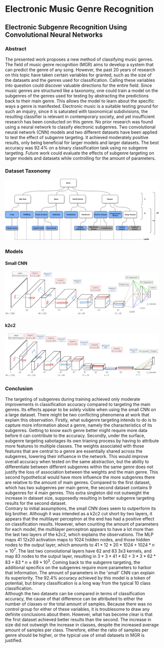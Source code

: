# Electronic Music Genre Recognition
## Electronic Subgenre Recognition Using Convolutional Neural Networks
### Abstract
The presented work proposes a new method of classifying music genres. The field of music genre recognition (MGR) aims to develop a system that can predict the genre of any song. However, the past 20 years of research on this topic have taken certain variables for granted, such as the size of the datasets and the genres used for classification. Calling these variables into question could discover valuable directions for the entire field. Since music genres are structured like a taxonomy, one could train a model on the subgenres of the genres used for testing by abstracting the predictions back to their main genre. This allows the model to learn about the specific ways a genre is manifested. Electronic music is a suitable testing ground for such an inquiry, since it is saturated with taxonomical subdivisions, the resulting classifier is relevant in contemporary society, and yet insufficient research has been conducted on this genre. No prior research was found using a neural network to classify electronic subgenres. Two convolutional neural network (CNN) models and two different datasets have been applied to test the effect of subgenre targeting. It achieved moderately positive results, only being beneficial for larger models and larger datasets. The best accuracy was 92.4\% on a binary classification task using no subgenre targeting. Future work could evaluate the effects of subgenre targeting on larger models and datasets while controlling for the amount of parameters.  
### Dataset Taxonomy
![The genre taxonomy](https://github.com/joramwessels/MGR/blob/master/taxonomy.png)

### Models
#### Small CNN
![The small CNN](https://github.com/joramwessels/MGR/blob/master/CNN.png)
#### k2c2
![The k2c2 proposed by (Choi, 2016)](https://github.com/joramwessels/MGR/blob/master/k2c2.png)

### Conclusion
The targeting of subgenres during training achieved only moderate improvements in classification accuracy compared to targeting the main genres. Its effects appear to be solely visible when using the small CNN on a large dataset. There might be two conflicting phenomena at work that explain this observation. Firstly, what subgenre targeting intends to do is to capture more information about a genre, namely the characteristics of its subgenres. Getting to know each genre better might require more data before it can contribute to the accuracy. Secondly, under the surface, subgenre targeting sabotages its own trianing process by having to attribute more features to multiple classes. The weights associated with those features that are central to a genre are essentially shared across the subgenres, lowering their influence in the network. This would improve overall accuracy when tested on the same abstraction, but the ability to differentiate between different subgenres within the same genre does not justify the loss of association between the weights and the main genre. This second hypothetical would have more influence the more subgenres there are relative to the amount of main genres. Compared to the first dataset, which has two subgenres per main genre, the second dataset contains 9 subgenres for 4 main genres. This extra singleton did not outweight the increase in dataset size, supposedly resulting in better subgenre targeting results for the second dataset.  
Contrary to initial assumptions, the small CNN does seem to outperform its big brother. Although it was intended as a k2c2 cut short by two layers, it appears that the multilayer perceptron at the end has had a positive effect on classification results. However, when counting the amount of parameters for each model, the multilayer perceptron appears to have a lot more than the last two layers of the k2c2, which explains the observations. The MLP maps 41 12x20 activation maps to 1024 hidden nodes, and those hidden nodes to the output layer, which amounts to $41*12*20*1024 + 1024*n\approx 10^7$. The last two convolutional layers have 62 and 83 3x3 kernels, and map 83 nodes to the output layer, resulting in $3*3*41*62 + 3*3*62*83 + 83*n\approx 69*10^3$. Coming back to the subgenre targeting, the additional specifics on the subgenres require more parameters to harbor that information. The amount of parameters in the 'small' CNN can explain its superiority. The 92.4\% accuracy achieved by this model is a token of potential, but binary classification is a long way from the typical 10 class classification.  
Although the two datasets can be compared in terms of classification accuracy, the cause of that difference can be attributed to either the number of classes or the total amount of samples. Because there was no control group for either of these variables, it is troublesome to draw any definite conclusions about them. However, what has become clear is that the first dataset achieved better results than the second. The increase in size did not outweigh the increase in classes, despite the increased average amount of samples per class. Therefore, either the ratio of samples per genre should be higher, or the typical use of small datasets in MGR is justified.
